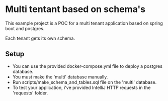 # Multi tentant based on schema's

This example project is a POC for a multi tenant application based on spring boot and postgres.

Each tenant gets its own schema.

## Setup

* You can use the provided docker-compose.yml file to deploy a postgres database.
* You must make the 'multi' database manually.
* Run scripts/make_schema_and_tables.sql file on the 'multi' database.
* To test your application, i've provided IntelliJ HTTP requests in the 'requests' folder.